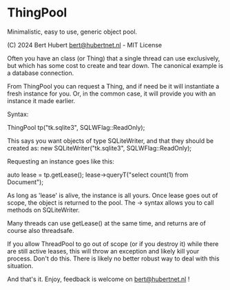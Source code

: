 # ThingPool
Minimalistic, easy to use, generic object pool.

(C) 2024 Bert Hubert <bert@hubertnet.nl> - MIT License

Often you have an class (or Thing) that a single thread can use exclusively,
but which has some cost to create and tear down. The canonical example is
a database connection.

From ThingPool you can request a Thing, and if need be it will instantiate a
fresh instance for you. Or, in the common case, it will provide you with an
instance it made earlier.

Syntax:

ThingPool<SQLiteWriter> tp("tk.sqlite3", SQLWFlag::ReadOnly);

This says you want objects of type SQLiteWriter, and that they should be
created as: new SQLiteWriter("tk.sqlite3", SQLWFlag::ReadOnly);

Requesting an instance goes like this:

auto lease = tp.getLease();
lease->queryT("select count(1) from Document");

As long as 'lease' is alive, the instance is all yours. Once lease goes out of
scope, the object is returned to the pool. The -> syntax allows you to call
methods on SQLiteWriter.

Many threads can use getLease() at the same time, and returns are of course
also threadsafe.

If you allow ThreadPool to go out of scope (or if you destroy it) while there
are still active leases, this will throw an exception and likely kill your
process. Don't do this. There is likely no better robust way to deal with this
situation.

And that's it. Enjoy, feedback is welcome on bert@hubertnet.nl !

